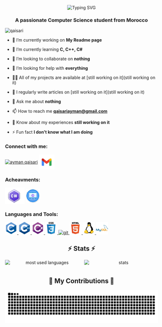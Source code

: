 <div align="center">
  <img src="https://readme-typing-svg.herokuapp.com?font=Fira+Code&weight=600&size=30&pause=1000&color=B5B0C3&center=true&vCenter=true&width=435&lines=%3E%3E+Hi+There%F0%9F%91%8B;%3E%3E+I'm+Ayman+Qaisari" alt="Typing SVG" />
</div>


<h3 align="center">A passionate Computer Science student from Morocco</h3>

<p align="left"> <img src="https://komarev.com/ghpvc/?username=qaisari&label=Profile%20views&color=0e75b6&style=flat" alt="qaisari" /> </p>

- 🔭 I’m currently working on **My Readme page**

- 🌱 I’m currently learning **C, C++, C#**

- 👯 I’m looking to collaborate on **nothing**

- 🤝 I’m looking for help with **everything**

- 👨‍💻 All of my projects are available at [still working on it](still working on it)

- 📝 I regularly write articles on [still working on it](still working on it)

- 💬 Ask me about **nothing**

- 📫 How to reach me **qaisariayman@gmail.com**

- 📄 Know about my experiences **still working on it**

- ⚡ Fun fact **I don't know what I am doing**

<h3 align="left">Connect with me:</h3>
<p align="left">
<a href="https://www.linkedin.com/in/ayman-qaisari-3337a3251/" target="blank"><img align="center" src="https://raw.githubusercontent.com/rahuldkjain/github-profile-readme-generator/master/src/images/icons/Social/linked-in-alt.svg" alt="ayman qaisari" height="30" width="40" /></a>
<a href="mailto:qaisariayman@gmail.com" target="blank"><img align="center" src="gmail2.PNG" alt="qaisari ayman" height="50" width="50" /></a>
</p>

<h3 align="left">Acheavments:</h3>

<a href="https://learn.microsoft.com/api/achievements/share/en-us/qaisariayman-0716/ESA9Q8CP?sharingId=98F589CF554F3705" target="blank"><img align="center" src="https://github.com/qaisari/qaisari/blob/main/C%23.PNG" alt="C#" height="55" width="65" margin="0" /></a>
<a href="https://learn.microsoft.com/api/achievements/share/en-us/qaisariayman-0716/FMRCKBEX?sharingId=98F589CF554F3705" target="blank"><img align="center" src=".NET_PNG.PNG" alt=".NET" height="45" width="45" margin="0" /></a>


<h3 align="left">Languages and Tools:</h3>
<p align="left"> <a href="https://www.cprogramming.com/" target="_blank" rel="noreferrer"> <img src="https://raw.githubusercontent.com/devicons/devicon/master/icons/c/c-original.svg" alt="c" width="40" height="40"/> </a> <a href="https://www.w3schools.com/cpp/" target="_blank" rel="noreferrer"> <img src="https://raw.githubusercontent.com/devicons/devicon/master/icons/cplusplus/cplusplus-original.svg" alt="cplusplus" width="40" height="40"/> </a> <a href="https://www.w3schools.com/cs/" target="_blank" rel="noreferrer"> <img src="https://raw.githubusercontent.com/devicons/devicon/master/icons/csharp/csharp-original.svg" alt="csharp" width="40" height="40"/> </a> <a href="https://www.w3schools.com/css/" target="_blank" rel="noreferrer"> <img src="https://raw.githubusercontent.com/devicons/devicon/master/icons/css3/css3-original-wordmark.svg" alt="css3" width="40" height="40"/> </a> <a href="https://git-scm.com/" target="_blank" rel="noreferrer"> <img src="https://www.vectorlogo.zone/logos/git-scm/git-scm-icon.svg" alt="git" width="40" height="40"/> </a> <a href="https://www.w3.org/html/" target="_blank" rel="noreferrer"> <img src="https://raw.githubusercontent.com/devicons/devicon/master/icons/html5/html5-original-wordmark.svg" alt="html5" width="40" height="40"/> </a> <a href="https://www.linux.org/" target="_blank" rel="noreferrer"> <img src="https://raw.githubusercontent.com/devicons/devicon/master/icons/linux/linux-original.svg" alt="linux" width="40" height="40"/> </a> <a href="https://www.mysql.com/" target="_blank" rel="noreferrer"> <img src="https://raw.githubusercontent.com/devicons/devicon/master/icons/mysql/mysql-original-wordmark.svg" alt="mysql" width="40" height="40"/> </a> </p>
<!--
<div align="center">
  <h2>⚡ Stats ⚡</h2>
  <img width=345 align="left" src="https://github-readme-stats.vercel.app/api/top-langs?username=qaisari&show_icons=true&locale=en&layout=compact&theme=tokyonight" alt="most used languages" />
  <img width=320 align="right" src="https://github-readme-stats.vercel.app/api?username=qaisari&show_icons=true&locale=en&theme=tokyonight" alt="stats" />
</div>
<div align="center">
  <h2>🐍 My Contributions 🐍</h2>
  <br>
  <img align="right" src="https://github.com/qaisari/qaisari/blob/output/github-snake-dark.svg" alt="Snake animation" />
  <br/><br/><br/>
</div>
-->
<div align="center">
  <h2>⚡ Stats ⚡</h2>
  <div style="display: flex; justify-content: center; gap: 2ho0px;">
    <img width="345" src="https://github-readme-stats.vercel.app/api/top-langs?username=qaisari&show_icons=true&locale=en&layout=compact&theme=tokyonight" alt="most used languages" />
    <img width="320" src="https://github-readme-stats.vercel.app/api?username=qaisari&show_icons=true&locale=en&theme=tokyonight" alt="stats" />
  </div>
</div>

<div align="center" style="margin-top: 40px;">
  <h2>🐍 My Contributions 🐍</h2>
  <img src="https://github.com/qaisari/qaisari/blob/output/github-snake-dark.svg" alt="Snake animation" />
</div>

<!--
**qaisari/qaisari** is a ✨ _special_ ✨ repository because its `README.md` (this file) appears on your GitHub profile.
<p><img align="right" src="https://github-readme-streak-stats.herokuapp.com/?user=qaisari&theme=tokyonight" alt="streak" /></p>
![snake gif](https://github.com/qaisari/qaisari/blob/output/github-snake-dark.svg)
Here are some ideas to get you started:
(https://git.io/streak-stats)
- 🔭 I’m currently working on ...
- 🌱 I’m currently learning ...
- 👯 I’m looking to collaborate on ...
- 🤔 I’m looking for help with ...
- 💬 Ask me about ...
- 📫 How to reach me: ...
- 😄 Pronouns: ...
- ⚡ Fun fact: ...
-->
